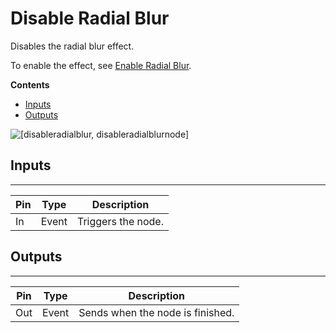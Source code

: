 # Disable Radial Blur<a name="disable-radial-blur-node"></a>

Disables the radial blur effect\.

To enable the effect, see [Enable Radial Blur](enable-radial-blur-node.md)\.

**Contents**
+ [Inputs](#disable-radial-blur-note-input)
+ [Outputs](#disable-radial-blur-node-output)

![\[disableradialblur, disableradialblurnode\]](http://docs.aws.amazon.com/lumberyard/latest/userguide/images/scriptcanvasnodes/script-canvas-disable-radial-blur-node.png)

## Inputs<a name="disable-radial-blur-note-input"></a>


****  

| Pin | Type | Description | 
| --- | --- | --- | 
| In | Event |  Triggers the node\.  | 

## Outputs<a name="disable-radial-blur-node-output"></a>


****  

| Pin | Type | Description | 
| --- | --- | --- | 
| Out | Event | Sends when the node is finished\. | 